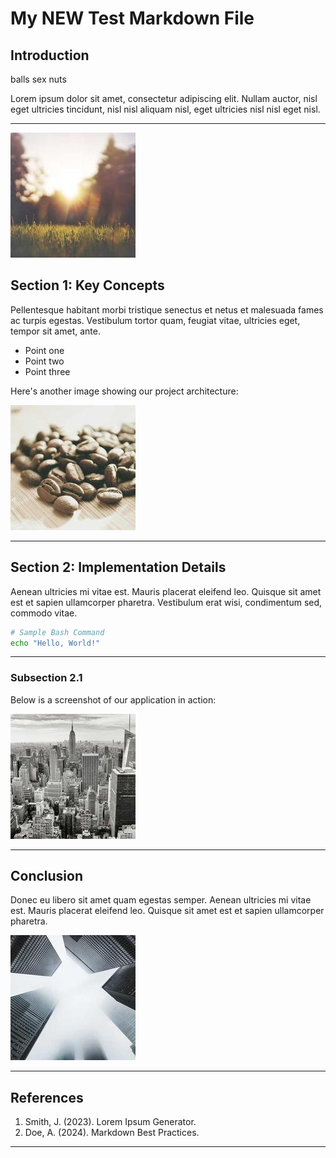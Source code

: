 # My NEW Test Markdown File

## Introduction


balls sex nuts

Lorem ipsum dolor sit amet, consectetur adipiscing elit. Nullam auctor, nisl eget ultricies tincidunt, nisl nisl aliquam nisl, eget ultricies nisl nisl eget nisl.
***
![Beautiful landscape](images/pic1.jpg)

## Section 1: Key Concepts

Pellentesque habitant morbi tristique senectus et netus et malesuada fames ac turpis egestas. Vestibulum tortor quam, feugiat vitae, ultricies eget, tempor sit amet, ante.

- Point one
- Point two
- Point three

Here's another image showing our project architecture:

![Architecture diagram](images/pic2.jpg)

***

## Section 2: Implementation Details

Aenean ultricies mi vitae est. Mauris placerat eleifend leo. Quisque sit amet est et sapien ullamcorper pharetra. Vestibulum erat wisi, condimentum sed, commodo vitae.

```bash
# Sample Bash Command
echo "Hello, World!"
```

***

### Subsection 2.1

Below is a screenshot of our application in action:

![Application screenshot](images/pic3.jpg)

***

## Conclusion

Donec eu libero sit amet quam egestas semper. Aenean ultricies mi vitae est. Mauris placerat eleifend leo. Quisque sit amet est et sapien ullamcorper pharetra.

![Final thoughts](images/pic4.jpg)

***

## References

1. Smith, J. (2023). Lorem Ipsum Generator.
2. Doe, A. (2024). Markdown Best Practices.

***